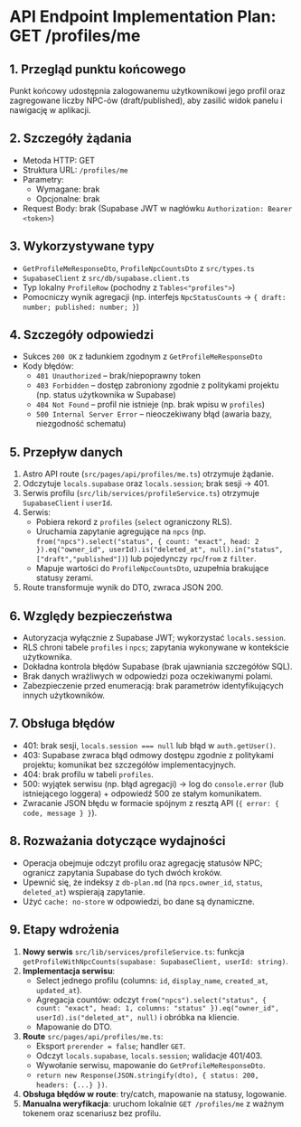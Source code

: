 # API Endpoint Implementation Plan: GET /profiles/me

## 1. Przegląd punktu końcowego

Punkt końcowy udostępnia zalogowanemu użytkownikowi jego profil oraz zagregowane liczby NPC-ów (draft/published), aby zasilić widok panelu i nawigację w aplikacji.

## 2. Szczegóły żądania

- Metoda HTTP: GET
- Struktura URL: `/profiles/me`
- Parametry:
  - Wymagane: brak
  - Opcjonalne: brak
- Request Body: brak (Supabase JWT w nagłówku `Authorization: Bearer <token>`)

## 3. Wykorzystywane typy

- `GetProfileMeResponseDto`, `ProfileNpcCountsDto` z `src/types.ts`
- `SupabaseClient` z `src/db/supabase.client.ts`
- Typ lokalny `ProfileRow` (pochodny z `Tables<"profiles">`)
- Pomocniczy wynik agregacji (np. interfejs `NpcStatusCounts` → `{ draft: number; published: number; }`)

## 4. Szczegóły odpowiedzi

- Sukces `200 OK` z ładunkiem zgodnym z `GetProfileMeResponseDto`
- Kody błędów:
  - `401 Unauthorized` – brak/niepoprawny token
  - `403 Forbidden` – dostęp zabroniony zgodnie z politykami projektu (np. status użytkownika w Supabase)
  - `404 Not Found` – profil nie istnieje (np. brak wpisu w `profiles`)
  - `500 Internal Server Error` – nieoczekiwany błąd (awaria bazy, niezgodność schematu)

## 5. Przepływ danych

1. Astro API route (`src/pages/api/profiles/me.ts`) otrzymuje żądanie.
2. Odczytuje `locals.supabase` oraz `locals.session`; brak sesji → 401.
3. Serwis profilu (`src/lib/services/profileService.ts`) otrzymuje `SupabaseClient` i `userId`.
4. Serwis:
   - Pobiera rekord z `profiles` (`select` ograniczony RLS).
   - Uruchamia zapytanie agregujące na `npcs` (np. `from("npcs").select("status", { count: "exact", head: 2 }).eq("owner_id", userId).is("deleted_at", null).in("status", ["draft","published"])`) lub pojedynczy `rpc`/`from` z `filter`.
   - Mapuje wartości do `ProfileNpcCountsDto`, uzupełnia brakujące statusy zerami.
5. Route transformuje wynik do DTO, zwraca JSON 200.

## 6. Względy bezpieczeństwa

- Autoryzacja wyłącznie z Supabase JWT; wykorzystać `locals.session`.
- RLS chroni tabele `profiles` i `npcs`; zapytania wykonywane w kontekście użytkownika.
- Dokładna kontrola błędów Supabase (brak ujawniania szczegółów SQL).
- Brak danych wrażliwych w odpowiedzi poza oczekiwanymi polami.
- Zabezpieczenie przed enumeracją: brak parametrów identyfikujących innych użytkowników.

## 7. Obsługa błędów

- 401: brak sesji, `locals.session === null` lub błąd w `auth.getUser()`.
- 403: Supabase zwraca błąd odmowy dostępu zgodnie z politykami projektu; komunikat bez szczegółów implementacyjnych.
- 404: brak profilu w tabeli `profiles`.
- 500: wyjątek serwisu (np. błąd agregacji) → log do `console.error` (lub istniejącego loggera) + odpowiedź 500 ze stałym komunikatem.
- Zwracanie JSON błędu w formacie spójnym z resztą API (`{ error: { code, message } }`).

## 8. Rozważania dotyczące wydajności

- Operacja obejmuje odczyt profilu oraz agregację statusów NPC; ogranicz zapytania Supabase do tych dwóch kroków.
- Upewnić się, że indeksy z `db-plan.md` (na `npcs.owner_id`, `status`, `deleted_at`) wspierają zapytanie.
- Użyć `cache: no-store` w odpowiedzi, bo dane są dynamiczne.

## 9. Etapy wdrożenia

1. **Nowy serwis** `src/lib/services/profileService.ts`: funkcja `getProfileWithNpcCounts(supabase: SupabaseClient, userId: string)`.
2. **Implementacja serwisu**:
   - Select jednego profilu (columns: `id`, `display_name`, `created_at`, `updated_at`).
   - Agregacja countów: odczyt `from("npcs").select("status", { count: "exact", head: 1, columns: "status" }).eq("owner_id", userId).is("deleted_at", null)` i obróbka na kliencie.
   - Mapowanie do DTO.
3. **Route** `src/pages/api/profiles/me.ts`:
   - Eksport `prerender = false`; handler `GET`.
   - Odczyt `locals.supabase`, `locals.session`; walidacje 401/403.
   - Wywołanie serwisu, mapowanie do `GetProfileMeResponseDto`.
   - `return new Response(JSON.stringify(dto), { status: 200, headers: {...} })`.
4. **Obsługa błędów w route**: try/catch, mapowanie na statusy, logowanie.
5. **Manualna weryfikacja**: uruchom lokalnie `GET /profiles/me` z ważnym tokenem oraz scenariusz bez profilu.

